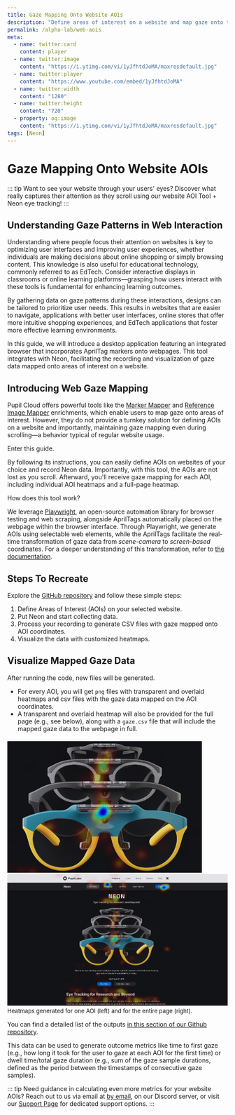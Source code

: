 ```yaml
---
title: Gaze Mapping Onto Website AOIs
description: "Define areas of interest on a website and map gaze onto them using our Web-AOI tool. "
permalink: /alpha-lab/web-aois
meta:
  - name: twitter:card
    content: player
  - name: twitter:image
    content: "https://i.ytimg.com/vi/1yJfhtdJoMA/maxresdefault.jpg"
  - name: twitter:player
    content: "https://www.youtube.com/embed/1yJfhtdJoMA"
  - name: twitter:width
    content: "1280"
  - name: twitter:height
    content: "720"
  - property: og:image
    content: "https://i.ytimg.com/vi/1yJfhtdJoMA/maxresdefault.jpg"
tags: [Neon]
---
```


<script setup>
import TagLinks from '@components/TagLinks.vue'
</script>

# Gaze Mapping Onto Website AOIs 

<TagLinks :tags="$frontmatter.tags" />

<Youtube src="1yJfhtdJoMA"/>

::: tip
Want to see your website through your users' eyes? Discover what really captures their attention as they scroll using our website AOI Tool + Neon eye tracking! 
:::

## Understanding Gaze Patterns in Web Interaction

Understanding where people focus their attention on websites is key to optimizing user interfaces and improving user experiences, whether individuals are making decisions about online shopping or simply browsing content. This knowledge is also useful for educational technology, commonly referred to as EdTech. Consider interactive displays in classrooms or online learning platforms—grasping how users interact with these tools is fundamental for enhancing learning outcomes.

By gathering data on gaze patterns during these interactions, designs can be tailored to prioritize user needs. This results in websites that are easier to navigate, applications with better user interfaces, online stores that offer more intuitive shopping experiences, and EdTech applications that foster more effective learning environments.

In this guide, we will introduce a desktop application featuring an integrated browser that incorporates AprilTag markers onto webpages. This tool integrates with Neon, facilitating the recording and visualization of gaze data mapped onto areas of interest on a website.

## Introducing Web Gaze Mapping

Pupil Cloud offers powerful tools like the [Marker Mapper](https://docs.pupil-labs.com/neon/pupil-cloud/enrichments/marker-mapper/) and [Reference Image Mapper](https://docs.pupil-labs.com/neon/pupil-cloud/enrichments/reference-image-mapper/) enrichments, which enable users to map gaze onto areas of interest. However, they do not provide a turnkey solution for defining AOIs on a website and importantly, maintaining gaze mapping even during scrolling—a behavior typical of regular website usage.

Enter this guide.

By following its instructions, you can easily define AOIs on websites of your choice and record Neon data. Importantly, with this tool, the AOIs are not lost as you scroll. Afterward, you'll receive gaze mapping for each AOI, including individual AOI heatmaps and a full-page heatmap.

How does this tool work?

We leverage [Playwright](https://playwright.dev/), an open-source automation library for browser testing and web scraping, alongside AprilTags automatically placed on the webpage within the browser interface. Through Playwright, we generate AOIs using selectable web elements, while the AprilTags facilitate the real-time transformation of gaze data from *scene-camera* to *screen-based* coordinates. For a deeper understanding of this transformation, refer to [the documentation](https://docs.pupil-labs.com/alpha-lab/gaze-contingency-assistive/#how-to-use-a-head-mounted-eye-tracker-for-screen-based-interaction).

## Steps To Recreate

Explore the [GitHub repository](https://github.com/pupil-labs/web-aois) and follow these simple steps:

1. Define Areas of Interest (AOIs) on your selected website.
2. Put Neon and start collecting data.
3. Process your recording to generate CSV files with gaze mapped onto AOI coordinates.
4. Visualize the data with customized heatmaps.

## Visualize Mapped Gaze Data

After running the code, new files will be generated. 

- For every AOI, you will get `png` files with transparent and overlaid heatmaps and csv files with the gaze data mapped on the AOI coordinates.
- A transparent and overlaid heatmap will also be provided for the full page (e.g., see below), along with a `gaze.csv` file that will include the mapped gaze data to the webpage in full.

<div style="margin-top: 20px;"></div>

<div class="grid grid-cols-2 gap-4">
    <div class="image-column">
        <img src="./heatmap_output.png" alt="Heatmap generated for one AOI" style="height: 300px; object-fit: cover;">
    </div>
    <div class="image-column">
        <img src="./heatmap-gazes-overlaid.png" alt="Heatmap generated over the page" style="height: 300px; object-fit: cover;">
    </div>
</div>
<font size=2><b></b> Heatmaps generated for one AOI (left) and for the entire page (right).</font>

You can find a detailed list of the outputs [in this section of our Github repository](https://github.com/pupil-labs/web-aois?tab=readme-ov-file#output-files). 

<!-- ![Heatmap generated from Web AOI tool](./heatmap_output.png) -->

This data can be used to generate outcome metrics like time to first gaze (e.g., how long it took for the user to gaze at each AOI for the first time) or dwell time/total gaze duration (e.g., sum of the gaze sample durations, defined as the period between the timestamps of consecutive gaze samples).

::: tip
Need guidance in calculating even more metrics for your website AOIs? Reach out to us via email at [by email](mailto:info@pupil-labs.com), on our Discord server, or visit our [Support Page](https://pupil-labs.com/products/support/) for dedicated support options.
:::

<style scoped>
.mcontainer{
  display: flex;
  flex-wrap: wrap;
}
.col-mcontainer{
  flex: 50%;
  padding: 0 4px;
}
@media screen and (min-width: 1025px) and (max-width: 1200px) {
  .col-mcontainer{
    flex: 100%;
  }
}
@media screen and (max-width: 800px) {
    .col-mcontainer{
    flex: 50%;
  }
}
@media screen and (max-width: 400px) {
  .col-mcontainer{
    flex: 100%;
  }
}
</style>
